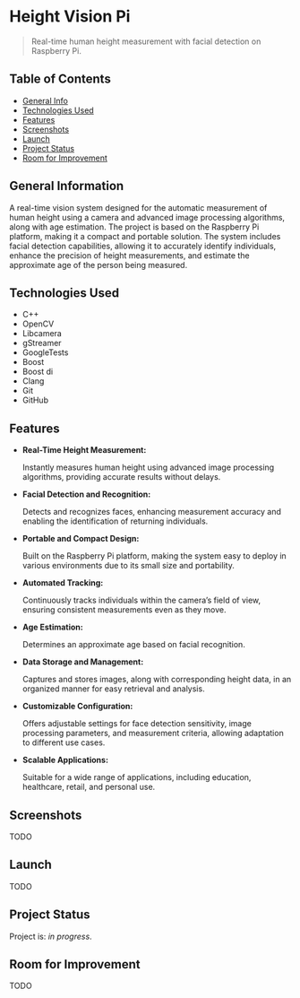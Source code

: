 # Height Vision Pi

> Real-time human height measurement with facial detection on Raspberry Pi.

## Table of Contents

* [General Info](#general-information)
* [Technologies Used](#technologies-used)
* [Features](#features)
* [Screenshots](#screenshots)
* [Launch](#launch)
* [Project Status](#project-status)
* [Room for Improvement](#room-for-improvement)

## General Information

A real-time vision system designed for the automatic measurement of human height using a camera and advanced image processing algorithms, along with age estimation. The project is based on the Raspberry Pi platform, making it a compact and portable solution. The system includes facial detection capabilities, allowing it to accurately identify individuals, enhance the precision of height measurements, and estimate the approximate age of the person being measured.

## Technologies Used

- C++
- OpenCV
- Libcamera
- gStreamer
- GoogleTests
- Boost
- Boost di
- Clang
- Git
- GitHub

## Features

* **Real-Time Height Measurement:**

    Instantly measures human height using advanced image processing algorithms, providing accurate results without delays.


* **Facial Detection and Recognition:**

    Detects and recognizes faces, enhancing measurement accuracy and enabling the identification of returning individuals.


* **Portable and Compact Design:**

    Built on the Raspberry Pi platform, making the system easy to deploy in various environments due to its small size and portability.


* **Automated Tracking:**

    Continuously tracks individuals within the camera’s field of view, ensuring consistent measurements even as they move.


* **Age Estimation:**

    Determines an approximate age based on facial recognition.


* **Data Storage and Management:**

    Captures and stores images, along with corresponding height data, in an organized manner for easy retrieval and analysis.


* **Customizable Configuration:**

    Offers adjustable settings for face detection sensitivity, image processing parameters, and measurement criteria, allowing adaptation to different use cases.


* **Scalable Applications:**

    Suitable for a wide range of applications, including education, healthcare, retail, and personal use.

## Screenshots

TODO

## Launch

TODO

## Project Status

Project is: _in progress_.

## Room for Improvement

TODO

